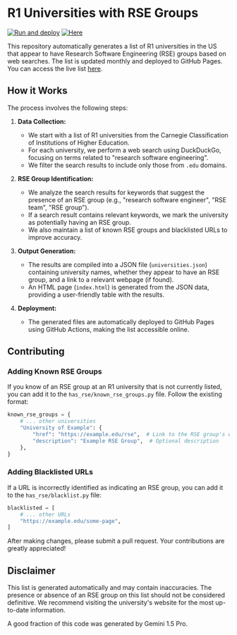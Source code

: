 # R1 Universities with RSE Groups
[![Run and deploy](https://github.com/Sbozzolo/has_rse/actions/workflows/deploy.yml/badge.svg)](https://github.com/Sbozzolo/has_rse/actions/workflows/deploy.yml)
[![Here](https://img.shields.io/badge/list_is_here-click_me!-blue.svg)](https://sbozzolo.github.io/has_rse)

This repository automatically generates a list of R1 universities in the US that appear to have Research Software Engineering (RSE) groups based on web searches. The list is updated monthly and deployed to GitHub Pages. You can access the live list [here](https://gbozzola.github.io/has_rse/).

## How it Works

The process involves the following steps:

1. **Data Collection:**
   - We start with a list of R1 universities from the Carnegie Classification of Institutions of Higher Education.
   - For each university, we perform a web search using DuckDuckGo, focusing on terms related to "research software engineering".
   - We filter the search results to include only those from `.edu` domains.

2. **RSE Group Identification:**
   - We analyze the search results for keywords that suggest the presence of an RSE group (e.g., "research software engineer", "RSE team", "RSE group").
   - If a search result contains relevant keywords, we mark the university as potentially having an RSE group.
   - We also maintain a list of known RSE groups and blacklisted URLs to improve accuracy.

3. **Output Generation:**
   - The results are compiled into a JSON file (`universities.json`) containing university names, whether they appear to have an RSE group, and a link to a relevant webpage (if found).
   - An HTML page (`index.html`) is generated from the JSON data, providing a user-friendly table with the results.

4. **Deployment:**
   - The generated files are automatically deployed to GitHub Pages using GitHub Actions, making the list accessible online.

## Contributing

### Adding Known RSE Groups

If you know of an RSE group at an R1 university that is not currently listed, you can add it to the `has_rse/known_rse_groups.py` file. Follow the existing format:

```python
known_rse_groups = {
    # ... other universities
    "University of Example": {
        "href": "https://example.edu/rse",  # Link to the RSE group's webpage
        "description": "Example RSE Group",  # Optional description
    },
}
```

### Adding Blacklisted URLs

If a URL is incorrectly identified as indicating an RSE group, you can add it to the `has_rse/blacklist.py` file:

```python
blacklisted = [
    # ... other URLs
    "https://example.edu/some-page",
]
```

After making changes, please submit a pull request. Your contributions are greatly appreciated!

## Disclaimer

This list is generated automatically and may contain inaccuracies. The presence or absence of an RSE group on this list should not be considered definitive. We recommend visiting the university's website for the most up-to-date information.

A good fraction of this code was generated by Gemini 1.5 Pro.
